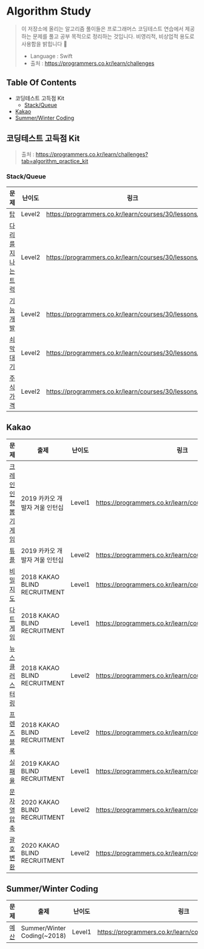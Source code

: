 # Algorithm Study
> 이 저장소에 올리는 알고리즘 풀이들은 프로그래머스 코딩테스트 연습에서 제공하는 문제를 풀고 공부 목적으로 정리하는 것입니다. 비영리적, 비상업적 용도로 사용함을 밝힙니다 🙂
>
> - Language : Swift
> - 출처 : https://programmers.co.kr/learn/challenges

## Table Of Contents

- 코딩테스트 고득점 Kit
  - [Stack/Queue](https://github.com/cskime/Algorithm#stackqueue)
- [Kakao](https://github.com/cskime/Algorithm#kakao)
- [Summer/Winter Coding](https://github.com/cskime/Algorithm#summerwinter-coding)

## 코딩테스트 고득점 Kit

> 출처 : https://programmers.co.kr/learn/challenges?tab=algorithm_practice_kit

### Stack/Queue

| 문제                                                         | 난이도 | 링크                                                     | Note |
| ------------------------------------------------------------ | ------ | -------------------------------------------------------- | ---- |
| [탑](https://github.com/cskime/Algorithm/blob/master/StackQueue/탑.md) | Level2 | https://programmers.co.kr/learn/courses/30/lessons/42588 |      |
| [다리를 지나는 트럭](https://github.com/cskime/Algorithm/blob/master/StackQueue/다리를-지나는-트럭.md) | Level2 | https://programmers.co.kr/learn/courses/30/lessons/42583 |      |
| [기능개발](https://github.com/cskime/Algorithm/blob/master/StackQueue/기능개발.md) | Level2 | https://programmers.co.kr/learn/courses/30/lessons/42586 |      |
| [쇠막대기](https://github.com/cskime/Algorithm/blob/master/StackQueue/쇠막대기.md) | Level2 | https://programmers.co.kr/learn/courses/30/lessons/42585 |      |
| [주식가격](https://github.com/cskime/Algorithm/blob/master/StackQueue/주식가격.md) | Level2 | https://programmers.co.kr/learn/courses/30/lessons/42584 |      |

## Kakao

| 문제                                                         | 출제                           | 난이도 | 링크                                                     | Note |
| ------------------------------------------------------------ | ------------------------------ | ------ | -------------------------------------------------------- | ---- |
| [크레인 인형 뽑기 게임](https://github.com/cskime/Algorithm/blob/master/kakao/크레인-인형-뽑기-게임.md) | 2019 카카오 개발자 겨울 인턴십 | Level1 | https://programmers.co.kr/learn/courses/30/lessons/64061 |      |
| [튜플](https://github.com/cskime/Algorithm/blob/master/kakao/비밀지도.md) | 2019 카카오 개발자 겨울 인턴십 | Level2 | https://programmers.co.kr/learn/courses/30/lessons/64065 |      |
| [비밀지도](https://github.com/cskime/Algorithm/blob/master/kakao/튜플.md) | 2018 KAKAO BLIND RECRUITMENT   | Level1 | https://programmers.co.kr/learn/courses/30/lessons/17681 |      |
| [다트게임](https://github.com/cskime/Algorithm/blob/master/kakao/다트게임.md) | 2018 KAKAO BLIND RECRUITMENT   | Level1 | https://programmers.co.kr/learn/courses/30/lessons/17682 |      |
| [뉴스 클러스터링](https://github.com/cskime/Algorithm/blob/master/kakao/뉴스-클러스터링.md) | 2018 KAKAO BLIND RECRUITMENT   | Level2 | https://programmers.co.kr/learn/courses/30/lessons/17677 |      |
| [프렌즈 블록](https://github.com/cskime/Algorithm/blob/master/kakao/프렌즈블록.md) | 2018 KAKAO BLIND RECRUITMENT   | Level2 | https://programmers.co.kr/learn/courses/30/lessons/17679 |      |
| [실패율](https://github.com/cskime/Algorithm/blob/master/kakao/실패율.md) | 2019 KAKAO BLIND RECRUITMENT   | Level1 | https://programmers.co.kr/learn/courses/30/lessons/42889 |      |
| [문자열 압축](https://github.com/cskime/Algorithm/blob/master/kakao/문자열압축.md) | 2020 KAKAO BLIND RECRUITMENT   | Level2 | https://programmers.co.kr/learn/courses/30/lessons/60057 |      |
| [괄호 변환](https://github.com/cskime/Algorithm/blob/master/kakao/괄호변환.md) | 2020 KAKAO BLIND RECRUITMENT   | Level2 | https://programmers.co.kr/learn/courses/30/lessons/60058 |      |

## Summer/Winter Coding

| 문제                                                         | 출제                        | 난이도 | 링크                                                     | Note |
| ------------------------------------------------------------ | --------------------------- | ------ | -------------------------------------------------------- | ---- |
| [예산](https://github.com/cskime/Algorithm/blob/master/SummerWinter/예산.md) | Summer/Winter Coding(~2018) | Level1 | https://programmers.co.kr/learn/courses/30/lessons/12982 |      |
